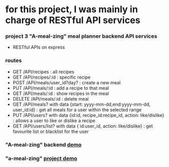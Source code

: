 # for this project, I was mainly in charge of RESTful API services
### project 3 "A-meal-zing" meal planner backend API services
- RESTful APIs on express

### routes
- GET /API/recipes : all recipes
- GET /API/recipes/:id : specific recipe
- POST /API/meals/user_id?day? :  create a new meal
- PUT /API/meals/:id : add a recipe to that meal
- GET /API/meals/:id : show recipes in the meal
- DELETE /API/meals/:id : delete meal
- GET /API/meals? with data {start: yyyy-mm-dd,end:yyyy-mm-dd, user_id:id} : get all meals for a user within the selected range
- PUT /API/users? with data {id:id, recipe_id:recipe_id, action: like/dislike} : allows a user to like or dislike a recipe
- GET /API/users/list? with data { id:user_id, action: like/dislike} : get favourite list or blacklist for the user

### "A-meal-zing" backend [demo]
[demo]:<https://team5-backend.herokuapp.com/>

### "a-meal-zing"  [project demo]
[project demo]: <https://wdi4groupproject.github.io/front_end_consume_A_Pie/views/>
